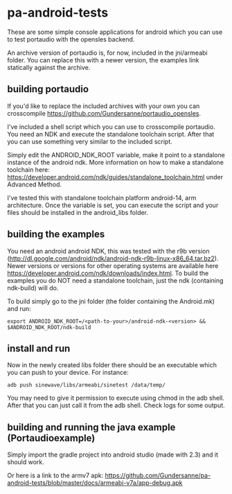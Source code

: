# pa-android-tests
These are some simple console applications for android which you can use to test portaudio with the opensles backend.

An archive version of portaudio is, for now, included in the jni/armeabi folder. You can replace this with a newer version, the examples link statically against the archive.

## building portaudio

If you'd like to replace the included archives with your own you can crosscompile https://github.com/Gundersanne/portaudio_opensles.

I've included a shell script which you can use to crosscompile portaudio. You need an NDK and execute the standalone toolchain script. After that you can use something very similar to the included script.

Simply edit the ANDROID_NDK_ROOT variable, make it point to a standalone instance of the android ndk. More information on how to make a standalone toolchain here: https://developer.android.com/ndk/guides/standalone_toolchain.html under Advanced Method.

I've tested this with standalone toolchain platform android-14, arm architecture. Once the variable is set, you can execute the script and your files should be installed in the android_libs folder.

## building the examples

You need an android android NDK, this was tested with the r9b version (http://dl.google.com/android/ndk/android-ndk-r9b-linux-x86_64.tar.bz2). Newer versions or versions for other operating systems are available here https://developer.android.com/ndk/downloads/index.html. To build the examples you do NOT need a standalone toolchain, just the ndk (containing ndk-build) will do.

To build simply go to the jni folder (the folder containing the Android.mk) and run:

`export ANDROID_NDK_ROOT=/<path-to-your>/android-ndk-<version> && $ANDROID_NDK_ROOT/ndk-build`

## install and run

Now in the newly created libs folder there should be an executable which you can push to your device. For instance:

`adb push sinewave/libs/armeabi/sinetest /data/temp/`

You may need to give it permission to execute using chmod in the adb shell. After that you can just call it from the adb shell. Check logs for some output.

## building and running the java example (Portaudioexample)

Simply import the gradle project into android studio (made with 2.3) and it should work.

Or here is a link to the armv7 apk:
https://github.com/Gundersanne/pa-android-tests/blob/master/docs/armeabi-v7a/app-debug.apk